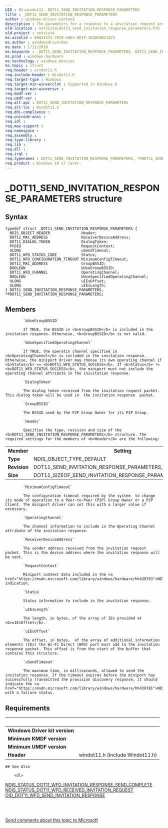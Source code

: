 ```yaml
---
UID : NS:windot11._DOT11_SEND_INVITATION_RESPONSE_PARAMETERS
title : _DOT11_SEND_INVITATION_RESPONSE_PARAMETERS
author : windows-driver-content
description : The parameters for a response to a invitation request are specified in a DOT11_SEND_INVITATION_RESPONSE_PARAMETERS structure. This structure is sent with an OID_DOT11_WFD_SEND_INVITATION_RESPONSE request to the miniport.
old-location : netvista\dot11_send_invitation_response_parameters.htm
old-project : netvista
ms.assetid : 0A041372-7EC0-44E3-AD1F-3EA0CBB21425
ms.author : windowsdriverdev
ms.date : 1/11/2018
ms.keywords : _DOT11_SEND_INVITATION_RESPONSE_PARAMETERS, DOT11_SEND_INVITATION_RESPONSE_PARAMETERS, *PDOT11_SEND_INVITATION_RESPONSE_PARAMETERS
ms.prod : windows-hardware
ms.technology : windows-devices
ms.topic : struct
req.header : windot11.h
req.include-header : Windot11.h
req.target-type : Windows
req.target-min-winverclnt : Supported in Windows 8
req.target-min-winversvr : 
req.kmdf-ver : 
req.umdf-ver : 
req.alt-api : DOT11_SEND_INVITATION_RESPONSE_PARAMETERS
req.alt-loc : Windot11.h
req.ddi-compliance : 
req.unicode-ansi : 
req.idl : 
req.max-support : 
req.namespace : 
req.assembly : 
req.type-library : 
req.lib : 
req.dll : 
req.irql : 
req.typenames : DOT11_SEND_INVITATION_RESPONSE_PARAMETERS, *PDOT11_SEND_INVITATION_RESPONSE_PARAMETERS
req.product : Windows 10 or later.
---
```


# _DOT11_SEND_INVITATION_RESPONSE_PARAMETERS structure


## Syntax
````
typedef struct _DOT11_SEND_INVITATION_RESPONSE_PARAMETERS {
  NDIS_OBJECT_HEADER              Header;
  DOT11_MAC_ADDRESS               ReceiverDeviceAddress;
  DOT11_DIALOG_TOKEN              DialogToken;
  PVOID                           RequestContext;
  ULONG                           uSendTimeout;
  DOT11_WFD_STATUS_CODE           Status;
  DOT11_WFD_CONFIGURATION_TIMEOUT MinimumConfigTimeout;
  DOT11_MAC_ADDRESS               GroupBSSID;
  BOOLEAN                         bUseGroupBSSID;
  DOT11_WFD_CHANNEL               OperatingChannel;
  BOOLEAN                         bUseSpecifiedOperatingChannel;
  ULONG                           uIEsOffset;
  ULONG                           uIEsLength;
} DOT11_SEND_INVITATION_RESPONSE_PARAMETERS, *PDOT11_SEND_INVITATION_RESPONSE_PARAMETERS;
````

## Members

        
            `bUseGroupBSSID`

            If TRUE, the BSSID in <b>GroupBSSID</b> is included in the invitation response. Otherwise, <b>GroupBSSID</b> is not valid.
        
            `bUseSpecifiedOperatingChannel`

            If TRUE, the operatin channel specified in <b>OperatingChannel</b> is included in the invitation response. Otherwise, the miniport driver may choose its own operating channel if <b>Status</b> == <b>DOT11_WFD_STATUS_SUCCESS</b>. If <b>Status</b> != <b>DOT11_WFD_STATUS_SUCCESS</b>, the miniport must not include the operating channel attribute in the inivitation response.
        
            `DialogToken`

            The dialog token received from the invitation request packet. This dialog token will be used in  the invitation response  packet.
        
            `GroupBSSID`

            The BSSID used by the P2P Group Owner for its P2P Group.
        
            `Header`

            Specifies the type, revision and size of the <b>DOT11_SEND_INVITATION_RESPONSE_PARAMETERS</b> structure. The required settings for the members of <b>Header</b> are the following:

<table>
<tr>
<th>Member</th>
<th>Setting</th>
</tr>
<tr>
<td><b>Type</b></td>
<td>NDIS_OBJECT_TYPE_DEFAULT</td>
</tr>
<tr>
<td><b>Revision</b></td>
<td>DOT11_SEND_INVITATION_RESPONSE_PARAMETERS_REVISION_1</td>
</tr>
<tr>
<td><b>Size</b></td>
<td>DOT11_SIZEOF_SEND_INVITATION_RESPONSE_PARAMETERS_REVISION_1</td>
</tr>
</table>
        
            `MinimumConfigTimeout`

            The configuration timeout required by the system  to change its mode of operation to a Peer-to-Peer (P2P) Group Owner or a P2P Client. The miniport driver can set this with a larger value if necessary.
        
            `OperatingChannel`

            The channel information to include in the Operating Channel attribute of the invitation response.
        
            `ReceiverDeviceAddress`

            The sender address received from the invitation request packet. This is the device address where the invitation response will be sent.
        
            `RequestContext`

            Miniport context data included in the <a href="https://msdn.microsoft.com/library/windows/hardware/hh439793">NDIS_STATUS_DOT11_WFD_RECEIVED_INVITATION_REQUEST</a> indication.
        
            `Status`

            Status information to include in the invitation response.
        
            `uIEsLength`

            The length, in bytes, of the array of IEs provided at <b>uIEsOffset</b>.
        
            `uIEsOffset`

            The offset, in bytes,  of the array of additional information elements (IEs) the Wi-Fi Direct (WFD) port must add to the invitation response packet. This offset is from the start of the buffer that contains this structure.
        
            `uSendTimeout`

            The maximum time, in milliseconds, allowed to send the invitation response. If the timeout expires before the miniport has successfully transmitted the provision discovery response, it should indicate the <a href="https://msdn.microsoft.com/library/windows/hardware/hh439781">NDIS_STATUS_DOT11_WFD_INVITATION_RESPONSE_SEND_COMPLETE</a> with a failure status.


## Requirements
| &nbsp; | &nbsp; |
| ---- |:---- |
| **Windows Driver kit version** |  |
| **Minimum KMDF version** |  |
| **Minimum UMDF version** |  |
| **Header** | windot11.h (include Windot11.h) |

    ## See Also

        <dl>
<dt>
<a href="https://msdn.microsoft.com/library/windows/hardware/hh439781">NDIS_STATUS_DOT11_WFD_INVITATION_RESPONSE_SEND_COMPLETE</a>
</dt>
<dt>
<a href="https://msdn.microsoft.com/library/windows/hardware/hh439793">NDIS_STATUS_DOT11_WFD_RECEIVED_INVITATION_REQUEST</a>
</dt>
<dt>
<a href="https://msdn.microsoft.com/library/windows/hardware/hh451807">OID_DOT11_WFD_SEND_INVITATION_RESPONSE</a>
</dt>
</dl>
 

 

<a href="mailto:wsddocfb@microsoft.com?subject=Documentation%20feedback [netvista\netvista]:%20DOT11_SEND_INVITATION_RESPONSE_PARAMETERS structure%20 RELEASE:%20(1/11/2018)&amp;body=%0A%0APRIVACY STATEMENT%0A%0AWe use your feedback to improve the documentation. We don't use your email address for any other purpose, and we'll remove your email address from our system after the issue that you're reporting is fixed. While we're working to fix this issue, we might send you an email message to ask for more info. Later, we might also send you an email message to let you know that we've addressed your feedback.%0A%0AFor more info about Microsoft's privacy policy, see http://privacy.microsoft.com/en-us/default.aspx." title="Send comments about this topic to Microsoft">Send comments about this topic to Microsoft</a>